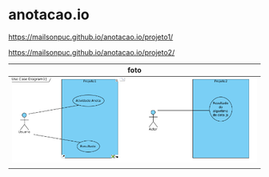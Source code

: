 # anotacao.io
https://mailsonpuc.github.io/anotacao.io/projeto1/

https://mailsonpuc.github.io/anotacao.io/projeto2/


| foto  | 
| ------------- | 
| <img src="projeto2/projeto.png">  |
|   |
